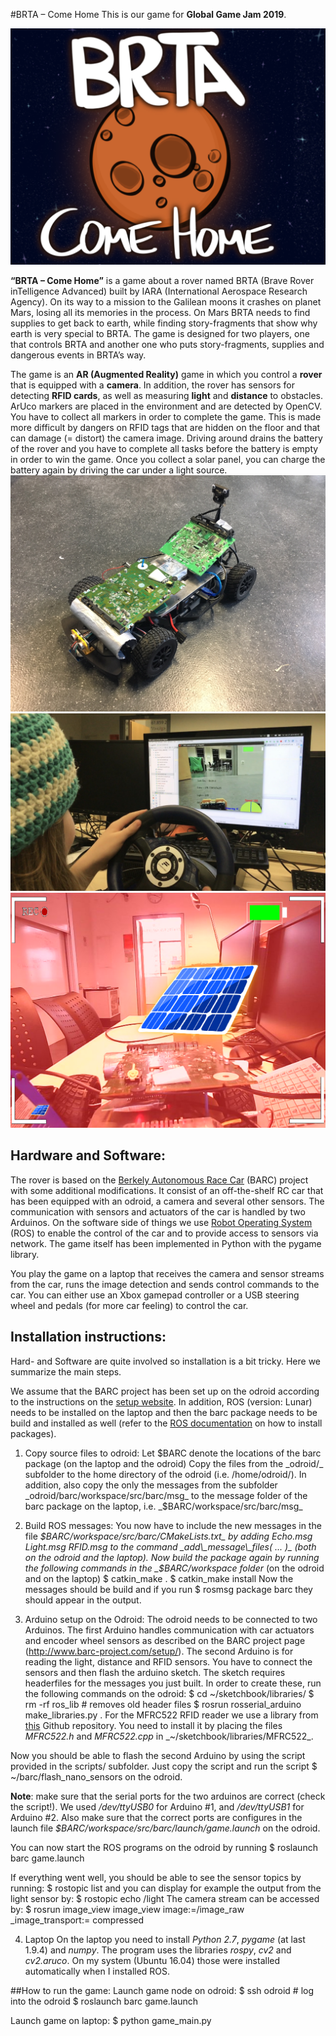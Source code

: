 #BRTA – Come Home
This is our game for **Global Game Jam 2019**.

![BRTA - Come Home](https://github.com/Telos4/ggj2019/blob/master/Art/Titelbild.png?raw=true)

**“BRTA – Come Home”** is a game about a rover named BRTA (Brave Rover inTelligence Advanced) built by IARA (International Aerospace Research Agency). On its way to a mission to the Galilean moons it crashes on planet Mars, losing all its memories in the process. On Mars BRTA needs to find supplies to get back to earth, while finding story-fragments that show why earth is very special to BRTA. The game is designed for two players, one that controls BRTA and another one who puts story-fragments, supplies and dangerous events in BRTA’s way.

The game is an **AR (Augmented Reality)** game in which you control a **rover** that is equipped with a **camera**. In addition, the rover has sensors for detecting **RFID cards**, as well as measuring **light** and **distance** to obstacles. 
ArUco markers are placed in the environment and are detected by OpenCV. You have to collect all markers in order to complete the game. This is made more difficult by dangers on RFID tags that are hidden on the floor and that can damage (= distort) the camera image.
Driving around drains the battery of the rover and you have to complete all tasks before the battery is empty in order to win the game. Once you collect a solar panel, you can charge the battery again by driving the car under a light source.
![Rover](https://github.com/Telos4/ggj2019/blob/master/screenshots/IMG_2595.JPG?raw=true)
![Gameplay](https://github.com/Telos4/ggj2019/blob/master/screenshots/IMG_9420.jpg?raw=true)
![Item](https://github.com/Telos4/ggj2019/blob/master/screenshots/items.png?raw=true)

## Hardware and Software:
The rover is based on the [Berkely Autonomous Race Car](http://www.barc-project.com/) (BARC) project with some additional modifications.
It consist of an off-the-shelf RC car that has been equipped with an odroid, a camera and several other sensors. The communication with sensors and actuators of the car is handled by two Arduinos.
On the software side of things we use [Robot Operating System](http://www.ros.org/) (ROS) to enable the control of the car and to provide access to sensors via network.
The game itself has been implemented in Python with the pygame library.

You play the game on a laptop that receives the camera and sensor streams from the car, runs the image detection and sends control commands to the car. You can either use an Xbox gamepad controller or a USB steering wheel and pedals (for more car feeling) to control the car.

## Installation instructions:
Hard- and Software are quite involved so installation is a bit tricky. Here we summarize the main steps.

We assume that the BARC project has been set up on the odroid according to the instructions on the [setup website](http://www.barc-project.com/setup/). In addition, ROS (version: Lunar) needs to be installed on the laptop and then the barc package needs to be build and installed as well (refer to the [ROS documentation](http://wiki.ros.org/Documentation) on how to install packages).

1. Copy source files to odroid:
Let $BARC denote the locations of the barc package (on the laptop and the odroid)
Copy the files from the _odroid/_ subfolder to the home directory of the odroid (i.e. /home/odroid/).
In addition, also copy the only the messages from the subfolder _odroid/barc/workspace/src/barc/msg_ to the message folder of the barc package on the laptop, i.e. _$BARC/workspace/src/barc/msg_

2. Build ROS messages:
You now have to include the new messages in the file _$BARC/workspace/src/barc/CMakeLists.txt_ by adding 
    Echo.msg
    Light.msg
    RFID.msg
to the command _add\_message\_files( ... )_ (both on the odroid and the laptop).
Now build the package again by running the following commands in the _$BARC/workspace folder_ (on the odroid and on the laptop)
    $ catkin\_make . 
    $ catkin\_make install
Now the messages should be build and if you run
    $ rosmsg package barc
they should appear in the output. 

3. Arduino setup on the Odroid:
The odroid needs to be connected to two Arduinos. The first Arduino handles communication with car actuators and encoder wheel sensors as described on the BARC project page (http://www.barc-project.com/setup/).
The second Arduino is for reading the light, distance and RFID sensors. You have to connect the sensors and then flash the arduino sketch.
The sketch requires headerfiles for the messages you just built. In order to create these, run the following commands on the odroid:
    $ cd ~/sketchbook/libraries/
    $ rm -rf ros\_lib  # removes old header files
    $ rosrun rosserial\_arduino make\_libraries.py .
For the MFRC522 RFID reader we use a library from [this](https://github.com/miguelbalboa/rfid) Github repository.
You need to install it by placing the files _MFRC522.h_ and _MFRC522.cpp_ in _~/sketchbook/libraries/MFRC522_.

Now you should be able to flash the second Arduino by using the script provided in the scripts/ subfolder. Just copy the script and run the script
    $ ~/barc/flash\_nano\_sensors
on the odroid.

**Note**: make sure that the serial ports for the two arduinos are correct (check the script!). We used _/dev/ttyUSB0_ for Arduino #1, and _/dev/ttyUSB1_ for Arduino #2.
Also make sure that the correct ports are configures in the launch file _$BARC/workspace/src/barc/launch/game.launch_ on the odroid.

You can now start the ROS programs on the odroid by running
    $ roslaunch barc game.launch

If everything went well, you should be able to see the sensor topics by running:
    $ rostopic list
and you can display for example the output from the light sensor by:
    $ rostopic echo /light 
The camera stream can be accessed by:
    $ rosrun image\_view image\_view image:=/image\_raw \_image\_transport:= compressed

4. Laptop
On the laptop you need to install _Python 2.7_, _pygame_ (at last 1.9.4) and _numpy_. The program uses the libraries _rospy_, _cv2_ and _cv2.aruco_. On my system (Ubuntu 16.04) those were installed automatically when I installed ROS.

##How to run the game:
Launch game node on odroid: 
    $ ssh odroid  # log into the odroid
    $ roslaunch barc game.launch 

Launch game on laptop:
    $ python game\_main.py

